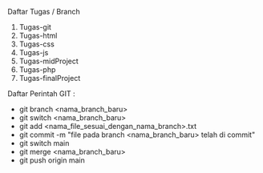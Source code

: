 Daftar Tugas / Branch
1. Tugas-git
2. Tugas-html
3. Tugas-css
4. Tugas-js
5. Tugas-midProject
6. Tugas-php
7. Tugas-finalProject

Daftar Perintah GIT :
- git branch <nama_branch_baru> <!-- untuk menambahkan branch baru -->
- git switch <nama_branch_baru> <!-- untuk mengganti dan menggunakan branch Tugas-git serta untuk melakukan pembuatan file baru -->
- git add <nama_file_sesuai_dengan_nama_branch>.txt <!-- untuk menambahkan file ke staging area setelah melakukan perubahan -->
- git commit -m "file pada branch <nama_branch_baru> telah di commit" <!-- untuk melakukan commit pada file yang ada pada staging area -->
- git switch main <!-- untuk mengganti dan menggunakan branch main sebagai branch utama -->
- git merge <nama_branch_baru> <!-- untuk melakukan merging antara branch Tugas-git ke dalam branch utama yaitu branch main -->
- git push origin main <!-- untuk melakukan sinkronisasi antara repository di local ke repository yang ada pada github -->

<!-- perintah diatas ini akan di ulangi sesuai urutan daftar tugas dari tugas kedua sampai ketujuh -->